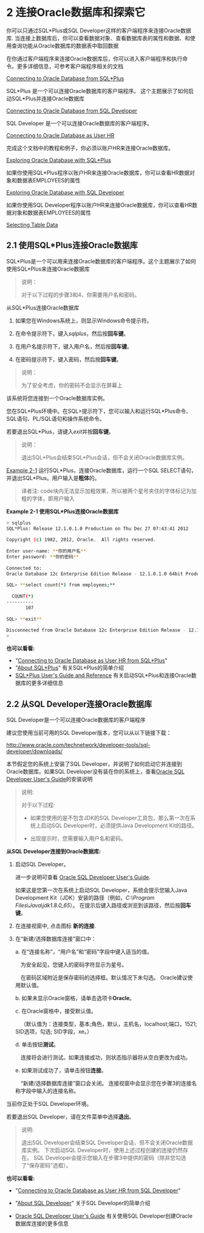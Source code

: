 # 2 连接Oracle数据库和探索它
你可以只通过SQL\*Plus或SQL Developer这样的客户端程序来连接Oracle数据库. 当连接上数据库后，你可以查看数据对象、查看数据库表的属性和数据、和使用查询功能从Oracle数据库的数据表中取回数据

在你通过客户端程序来连接Oracle数据库后，你可以进入客户端程序和执行命令。更多详细信息，可参考客户端程序相关的文档

[Connecting to Oracle Database from SQL\*Plus](https://docs.oracle.com/en/database/oracle/oracle-database/18/tdddg/connecting-exploring-database.html#GUID-F386B7FE-7FDD-4C49-B809-63A46D339473) 

SQL\*Plus 是一个可以连接Oracle数据库的客户端程序。 这个主题展示了如何启动SQL\*Plus并连接Oracle数据库

[Connecting to Oracle Database from SQL Developer](https://docs.oracle.com/en/database/oracle/oracle-database/18/tdddg/connecting-exploring-database.html#GUID-4EF62A6C-8CDA-470A-901E-C24D2A9A5245)

SQL Developer 是一个可以连接Oracle数据库的客户端程序。 

[Connecting to Oracle Database as User HR](https://docs.oracle.com/en/database/oracle/oracle-database/18/tdddg/connecting-exploring-database.html#GUID-E010ADBC-E264-4E5E-8F04-7F3D02CF95C8)

完成这个文档中的教程和例子，你必须以账户HR来连接Oracle数据库。

[Exploring Oracle Database with SQL*Plus](https://docs.oracle.com/en/database/oracle/oracle-database/18/tdddg/connecting-exploring-database.html#GUID-E1407FE1-B4A9-4402-A576-E98716F943DC)

如果你使用SQL\*Plus程序以账户HR来连接Oracle数据库，你可以查看HR数据对象和数据表EMPLOYEES的属性

[Exploring Oracle Database with SQL Developer](https://docs.oracle.com/en/database/oracle/oracle-database/18/tdddg/connecting-exploring-database.html#GUID-B38A7C64-DCE5-4A33-9DAD-27DB1E212EFD)

如果你使用SQL Developer程序以账户HR来连接Oracle数据库，你可以查看HR数据对象和数据表EMPLOYEES的属性

[Selecting Table Data](https://docs.oracle.com/en/database/oracle/oracle-database/18/tdddg/connecting-exploring-database.html#GUID-ECC91F84-8E75-42B9-B733-5CBE4D5717FD)

<!-- ## 2.1 Connecting to Oracle Database from SQL*Plus -->

## 2.1 使用SQL\*Plus连接Oracle数据库

<!-- SQL\*Plus is a client program from which you can access Oracle Database. This topic shows how to start SQL\*Plus and connect to Oracle Database. -->

SQL\*Plus是一个可以用来连接Oracle数据库的客户端程序。这个主题展示了如何使用SQL\*Plus来连接Oracle数据库

<!-- Note:
For steps 3 and 4 of the following procedure, you need a user name and password. -->

> 说明：
> 
> 对于以下过程的步骤3和4，你需要用户名和密码。

<!-- To connect to Oracle Database from SQL\*Plus: -->

从SQL\*Plus连接Oracle数据库

<!-- 1. If you are on a Windows system, display a Windows command prompt. -->

1. 如果您在Windows系统上，则显示Windows命令提示符。

<!-- 2. At the command prompt, type sqlplus and then press the key Enter. -->

2. 在命令提示符下，键入*sqlplus*，然后按**回车键**。

<!-- 3. At the user name prompt, type your user name and then press the key Enter. -->

3. 在用户名提示符下，键入用户名，然后按**回车键**。

<!-- 4. At the password prompt, type your password and then press the key Enter. -->

4. 在密码提示符下，键入密码，然后按**回车键**。

> 说明：
>
> 为了安全考虑，你的密码不会显示在屏幕上

<!-- The system connects you to an Oracle Database instance. -->

该系统将您连接到一个Oracle数据库实例。

<!-- You are in the SQL\*Plus environment. At the SQL> prompt, you can enter and run SQL*Plus commands, SQL statements, PL/SQL statements, and operating system commands. -->

您在SQL\*Plus环境中。在SQL>提示符下，您可以输入和运行SQL\*Plus命令、SQL语句、PL/SQL语句和操作系统命令。

<!-- To exit SQL\*Plus, type exit and press the key Enter. -->

若要退出SQL\*Plus，请键入*exit*并按**回车键**。

<!-- Note:
Exiting SQL\*Plus ends the SQL\*Plus session, but does not shut down the Oracle Database instance. -->

> 说明：
> 
> 退出SQL\*Plus会结束SQL\*Plus会话，但不会关闭Oracle数据库实例。

<!-- Example 2-1 starts SQL\*Plus, connects to Oracle Database, runs a SQL SELECT statement, and exits SQL\*Plus. User input is bold. -->

[Example 2-1](https://docs.oracle.com/en/database/oracle/oracle-database/18/tdddg/connecting-exploring-database.html#GUID-F386B7FE-7FDD-4C49-B809-63A46D339473__CEGHFHIG) 运行SQL\*Plus，连接Oracle数据库，运行一个SQL SELECT语句，并退出SQL*Plus。用户输入是**粗体**的。

> 译者注: code块内无法显示加粗效果，所以被两个星号夹住的字体标记为加粗的字体，即用户输入

**Example 2-1 使用SQL\*Plus连接Oracle数据库**
```bash
> sqlplus
SQL*Plus: Release 12.1.0.1.0 Production on Thu Dec 27 07:43:41 2012
 
Copyright (c) 1982, 2012, Oracle.  All rights reserved.
 
Enter user-name: **你的用户名**
Enter password: **你的密码**
 
Connected to:
Oracle Database 12c Enterprise Edition Release - 12.1.0.1.0 64bit Production
 
SQL> **select count(*) from employees;**
 
  COUNT(*)
----------
       107
 
SQL> **exit**
 
Disconnected from Oracle Database 12c Enterprise Edition Release - 12.1.0.1.0 64bit Production
> 
```
**也可以看看:**
- "[Connecting to Oracle Database as User HR from SQL\*Plus](https://docs.oracle.com/en/database/oracle/oracle-database/18/tdddg/connecting-exploring-database.html#GUID-3EBC7F86-1D6E-4E44-9D17-B3FCB69607CB)"
- "[About SQL\*Plus](https://docs.oracle.com/en/database/oracle/oracle-database/18/tdddg/two-day-developer-intro.html#GUID-C5ABE48D-C8D7-4BB7-AD66-406719AF6BFD)" 有关SQL\*Plus的简单介绍
- [SQL\*Plus User's Guide and Reference](https://www.oracle.com/pls/topic/lookup?ctx=en/database/oracle/oracle-database/18/tdddg&id=SQPUG002) 有关启动SQL\*Plus和连接Oracle数据库的更多详细信息


<!-- ## 2.2 Connecting to Oracle Database from SQL Developer -->
## 2.2 从SQL Developer连接Oracle数据库
<!-- SQL Developer is a client program with which you can access Oracle Database. -->
SQL Developer是一个可以连接Oracle数据库的客户端程序

<!-- You are encouraged to use the currently available release of SQL Developer, which you can download from: -->
建议您使用当前可用的SQL Developer版本，您可以从以下链接下载：

http://www.oracle.com/technetwork/developer-tools/sql-developer/downloads/

<!-- This section assumes that SQL Developer is installed on your system, and shows how to start it and connect to Oracle Database. If SQL Developer is not installed on your system, then see [Oracle SQL Developer User's Guide](https://www.oracle.com/pls/topic/lookup?ctx=en/database/oracle/oracle-database/18/tdddg&id=RPTUG10100) for installation instructions. -->

本节假定您的系统上安装了SQL Developer，并说明了如何启动它并连接到Oracle数据库。如果SQL Developer没有装在你的系统上，查看[Oracle SQL Developer User's Guide](https://www.oracle.com/pls/topic/lookup?ctx=en/database/oracle/oracle-database/18/tdddg&id=RPTUG10100)的安装说明

<!-- > Note:
> 
> For the following procedure:
> 
> - If you're using a SQL Developer kit that does not include the JDK, then the first time you start SQL Developer on your system, you must provide the path to the Java Development Kit.
> 
> - When prompted, you need to enter a user name and password. -->

> 说明:
> 
> 对于以下过程:
> 
> - 如果您使用的是不包含JDK的SQL Developer工具包，那么第一次在系统上启动SQL Developer时，必须提供Java Development Kit的路径。
> 
> - 出现提示时，您需要输入用户名和密码。


<!-- **To connect to Oracle Database from SQL Developer:** -->
**从SQL Developer连接到Oracle数据库:**

<!-- 1. Start SQL Developer.
   
    For instructions, see [Oracle SQL Developer User's Guide](https://www.oracle.com/pls/topic/lookup?ctx=en/database/oracle/oracle-database/18/tdddg&id=RPTUG10100).

    If this is the first time you have started SQL Developer on your system, you are prompted to enter the path to the Java Development Kit (JDK) installation (for example, *C:\Program Files\Java\jdk1.8.0_65*). Either type the path after the prompt or browse to it, and then press the key **Enter**. -->

1. 启动SQL Developer。
   
    进一步说明可查看 [Oracle SQL Developer User's Guide](https://www.oracle.com/pls/topic/lookup?ctx=en/database/oracle/oracle-database/18/tdddg&id=RPTUG10100).

    如果这是您第一次在系统上启动SQL Developer，系统会提示您输入Java Development Kit（JDK）安装的路径（例如，*C:\Program Files\Java\jdk1.8.0_65*）。 在提示后键入路径或浏览到该路径，然后按**回车键**。

<!-- 2. In the Connections frame, click the icon **New Connection**. -->
2. 在连接视窗中, 点击图标 **新的连接**.

<!-- 3. In the New/Select Database Connection window:

    a. Type the appropriate values in the fields Connection Name, Username, and Password.

    &emsp;For security, the password characters that you type appear as asterisks.

    &emsp;Near the Password field is the check box Save Password. By default, it is deselected. Oracle recommends accepting the default.

    b. If the Oracle pane is not showing, click the tab **Oracle**.

    c. In the Oracle pane, accept the default values.

    &emsp;(The default values are: Connection Type, Basic; Role, default, Hostname, localhost; Port, 1521; SID option, selected; SID field, xe.)

    d. Click the button **Test**.

    &emsp;The connection is tested. If the connection succeeds, the Status indicator changes from blank to Success.

    e. If the test succeeded, click the button **Connect**.

    &emsp;The New/Select Database Connection window closes. The Connections frame shows the connection whose name you entered in the Connection Name field in step 3. -->

3. 在“新建/选择数据库连接”窗口中：

    a. 在“连接名称”，“用户名”和“密码”字段中键入适当的值。

    &emsp;为安全起见，您键入的密码字符显示为星号。

    &emsp;在密码区域附近是保存密码的选择框。默认情况下未勾选。 Oracle建议使用默认值。

    b. 如果未显示Oracle窗格，请单击选项卡**Oracle**。

    c. 在Oracle窗格中，接受默认值。

    &emsp;（默认值为：连接类型，基本;角色，默认，主机名，localhost;端口，1521; SID选项，勾选; SID字段，xe。）

    d. 单击按钮**测试**。

    &emsp;连接将会进行测试。如果连接成功，则状态指示器将从空白更改为成功。

    e. 如果测试成功了，请单击按钮**连接**。

    &emsp;“新建/选择数据库连接”窗口会关闭。 连接视窗中会显示您在步骤3的连接名称字段中输入的连接名称。

<!-- You are in the SQL Developer environment. -->
当前你正处于SQL Developer环境。

<!-- To exit SQL Developer, select **Exit** from the File menu. -->
若要退出SQL Developer，请在文件菜单中选择**退出**。

<!-- > Note:
> 
> Exiting SQL Developer ends the SQL Developer session, but does not shut down the Oracle Database instance. The next time you start SQL Developer, the connection you created using the preceding procedure still exists. SQL Developer prompts you for the password that you supplied in step 3 (unless you selected the check box Save Password). -->

> 说明:
> 
> 退出SQL Developer会结束SQL Developer会话，但不会关闭Oracle数据库实例。 下次启动SQL Developer时，使用上述过程创建的连接仍然存在。 SQL Developer会提示您输入在步骤3中提供的密码（除非您勾选了“保存密码”选框）。

**也可以看看:**

- "[Connecting to Oracle Database as User HR from SQL Developer](https://docs.oracle.com/en/database/oracle/oracle-database/18/tdddg/connecting-exploring-database.html#GUID-872A147C-19D2-4782-AFA4-9987E7AE66BA)"

<!-- - "[About SQL Developer](https://docs.oracle.com/en/database/oracle/oracle-database/18/tdddg/two-day-developer-intro.html#GUID-C00AD6B2-394E-4FD9-A0E4-E0A227662354)" for a brief description of SQL Developer -->

- "[About SQL Developer](https://docs.oracle.com/en/database/oracle/oracle-database/18/tdddg/two-day-developer-intro.html#GUID-C00AD6B2-394E-4FD9-A0E4-E0A227662354)" 关于SQL Developer的简单介绍

<!-- - [Oracle SQL Developer User's Guide](https://www.oracle.com/pls/topic/lookup?ctx=en/database/oracle/oracle-database/18/tdddg&id=RPTUG10400) for more information about using SQL Developer to create connections to Oracle Database -->

- [Oracle SQL Developer User's Guide](https://www.oracle.com/pls/topic/lookup?ctx=en/database/oracle/oracle-database/18/tdddg&id=RPTUG10400) 有关使用SQL Developer创建Oracle数据库连接的更多信息